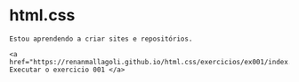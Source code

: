 # html.css
    Estou aprendendo a criar sites e repositórios.

    <a href="https://renanmallagoli.github.io/html.css/exercicios/ex001/index.html"> Executar o exercicio 001 </a>
